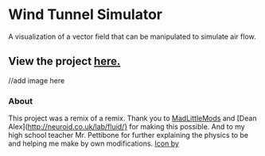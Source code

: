 # Wind Tunnel Simulator
A visualization of a vector field that can be manipulated to simulate air flow.
## View the project [here.]()
//add image here
### About
This project was a remix of a remix. Thank you to [MadLittleMods](https://github.com/MadLittleMods/airflow-fluid-simulator) and [Dean Alex](http://neuroid.co.uk/lab/fluid/} for making this possible. And to my high school teacher Mr. Pettibone for further explaining the physics to be and helping me make by own modifications.
[Icon by](https://www.flaticon.com/free-icon/wind_1164960?term=wind&page=1&position=49)
